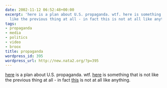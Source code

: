 ```yaml
---
date: 2002-11-12 06:52:48+00:00
excerpt: 'here is a plan about U.S. propaganda. wtf. here is something that is not
  like the previous thing at all - in fact this is not at all like anything. '
tags:
- propaganda
- media
- politics
- video
- broox
title: propaganda
wordpress_id: 395
wordpress_url: http://new.nata2.org/?p=395
---
```


<a href="http://www.zpub.com/un/chomsky.html">here</a> is a plan about U.S. propaganda. wtf. <a href="http://derek.broox.com/videos/R-pianist.mpg">here</a> is something that is not like the previous thing at all - in fact <a href="http://derek.broox.com/videos/R-pianist.mpg">this</a> is not at all like anything.